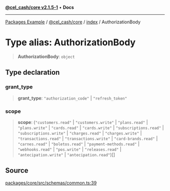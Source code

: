 [**@cel_cash/core v2.1.5-1**](../../README.md) • **Docs**

***

[Packages Example](../../../../README.md) / [@cel\_cash/core](../../README.md) / [index](../README.md) / AuthorizationBody

# Type alias: AuthorizationBody

> **AuthorizationBody**: `object`

## Type declaration

### grant\_type

> **grant\_type**: `"authorization_code"` \| `"refresh_token"`

### scope

> **scope**: (`"customers.read"` \| `"customers.write"` \| `"plans.read"` \| `"plans.write"` \| `"cards.read"` \| `"cards.write"` \| `"subscriptions.read"` \| `"subscriptions.write"` \| `"charges.read"` \| `"charges.write"` \| `"transactions.read"` \| `"transactions.write"` \| `"card-brands.read"` \| `"carnes.read"` \| `"boletos.read"` \| `"payment-methods.read"` \| `"webhooks.read"` \| `"pos.write"` \| `"releases.read"` \| `"antecipation.write"` \| `"antecipation.read"`)[]

## Source

[packages/core/src/schemas/common.ts:39](https://github.com/Pyxlab/celcash/blob/a34e89ae69c9dcb41ba66226cb05c8c8b83b7cf4/packages/core/src/schemas/common.ts#L39)
